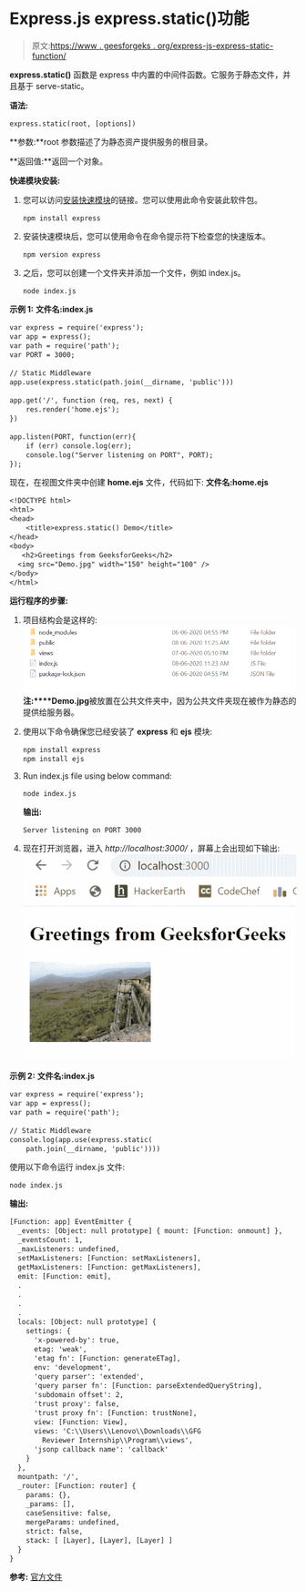 # Express.js express.static()功能

> 原文:[https://www . geesforgeks . org/express-js-express-static-function/](https://www.geeksforgeeks.org/express-js-express-static-function/)

**express.static()** 函数是 express 中内置的中间件函数。它服务于静态文件，并且基于 serve-static。

**语法:**

```
express.static(root, [options])
```

**参数:**root 参数描述了为静态资产提供服务的根目录。

**返回值:**返回一个对象。

**快递模块安装:**

1.  您可以访问[安装快速模块](https://www.npmjs.com/package/express)的链接。您可以使用此命令安装此软件包。

    ```
    npm install express
    ```

2.  安装快速模块后，您可以使用命令在命令提示符下检查您的快速版本。

    ```
    npm version express
    ```

3.  之后，您可以创建一个文件夹并添加一个文件，例如 index.js。

    ```
    node index.js
    ```

**示例 1:** **文件名:index.js**

```
var express = require('express');
var app = express();
var path = require('path');
var PORT = 3000;

// Static Middleware 
app.use(express.static(path.join(__dirname, 'public')))

app.get('/', function (req, res, next) {
    res.render('home.ejs');
})

app.listen(PORT, function(err){
    if (err) console.log(err);
    console.log("Server listening on PORT", PORT);
});
```

现在，在视图文件夹中创建 **home.ejs** 文件，代码如下:
**文件名:home.ejs**

```
<!DOCTYPE html> 
<html> 
<head> 
    <title>express.static() Demo</title> 
</head> 
<body> 
   <h2>Greetings from GeeksforGeeks</h2>
  <img src="Demo.jpg" width="150" height="100" /> 
</body> 
</html> 
```

**运行程序的步骤:**

1.  项目结构会是这样的:
    ![](img/cf755e129c14feee9d746c2fdd341abf.png)
    **注:****Demo.jpg**被放置在公共文件夹中，因为公共文件夹现在被作为静态的提供给服务器。
2.  使用以下命令确保您已经安装了 **express** 和 **ejs** 模块:

    ```
    npm install express
    npm install ejs

    ```

3.  Run index.js file using below command:

    ```
    node index.js
    ```

    **输出:**

    ```
    Server listening on PORT 3000

    ```

4.  现在打开浏览器，进入 *http://localhost:3000/* ，屏幕上会出现如下输出:
    ![](img/eca44cba4de40bb9bda99dd501efc2d3.png)

**示例 2:**
**文件名:index.js**

```
var express = require('express');
var app = express();
var path = require('path');

// Static Middleware 
console.log(app.use(express.static(
    path.join(__dirname, 'public'))))
```

使用以下命令运行 index.js 文件:

```
node index.js
```

**输出:**

```
[Function: app] EventEmitter {
  _events: [Object: null prototype] { mount: [Function: onmount] },
  _eventsCount: 1,
  _maxListeners: undefined,
  setMaxListeners: [Function: setMaxListeners],
  getMaxListeners: [Function: getMaxListeners],
  emit: [Function: emit],
  .
  .
  .
  .
  locals: [Object: null prototype] {
    settings: {
      'x-powered-by': true,
      etag: 'weak',
      'etag fn': [Function: generateETag],
      env: 'development',
      'query parser': 'extended',
      'query parser fn': [Function: parseExtendedQueryString],
      'subdomain offset': 2,
      'trust proxy': false,
      'trust proxy fn': [Function: trustNone],
      view: [Function: View],
      views: 'C:\\Users\\Lenovo\\Downloads\\GFG 
        Reviewer Internship\\Program\\views',
      'jsonp callback name': 'callback'
    }
  },
  mountpath: '/',
  _router: [Function: router] {
    params: {},
    _params: [],
    caseSensitive: false,
    mergeParams: undefined,
    strict: false,
    stack: [ [Layer], [Layer], [Layer] ]
  }
}

```

**参考:** [官方文件](https://expressjs.com/en/4x/api.html#express.static)